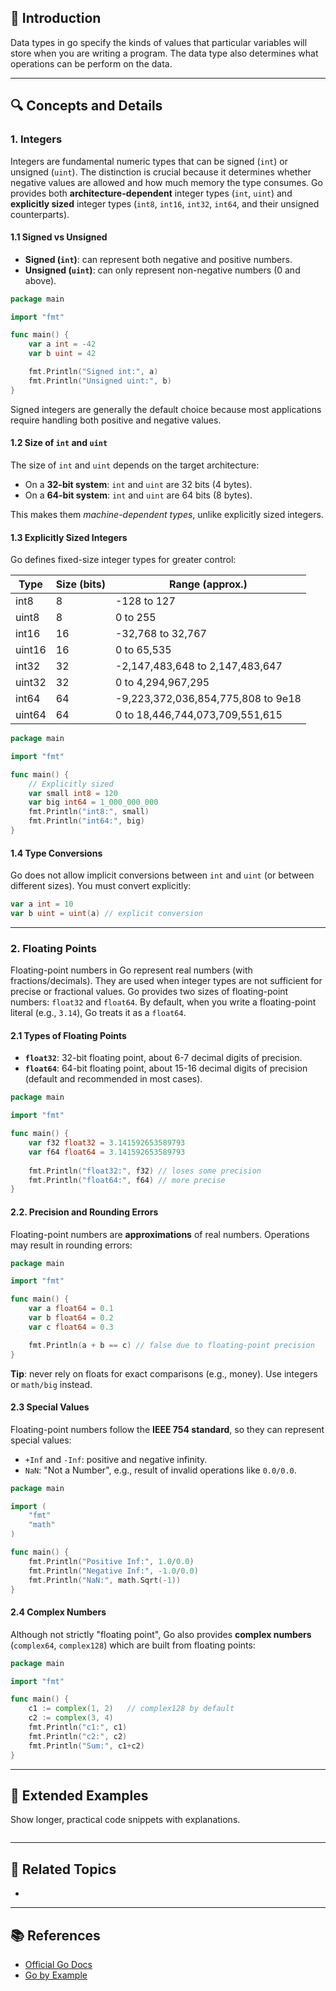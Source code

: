 ## 📖 Introduction

Data types in go specify the kinds of values that particular variables will store when you are writing a program. The data type also determines what operations can be perform on the data.

---

## 🔍 Concepts and Details

### 1. Integers

Integers are fundamental numeric types that can be signed (`int`) or unsigned (`uint`). The distinction is crucial because it determines whether negative values are allowed and how much memory the type consumes. Go provides both **architecture-dependent** integer types (`int`, `uint`) and **explicitly sized** integer types (`int8`, `int16`, `int32`, `int64`, and their unsigned counterparts).

#### 1.1 Signed vs Unsigned

- **Signed (`int`)**: can represent both negative and positive numbers.
- **Unsigned (`uint`)**: can only represent non-negative numbers (0 and above).

```go
package main

import "fmt"

func main() {
    var a int = -42
    var b uint = 42

    fmt.Println("Signed int:", a)
    fmt.Println("Unsigned uint:", b)
}
```

Signed integers are generally the default choice because most applications require handling both positive and negative values.

#### 1.2 Size of `int` and `uint`

The size of `int` and `uint` depends on the target architecture:

- On a **32-bit system**: `int` and `uint` are 32 bits (4 bytes).
- On a **64-bit system**: `int` and `uint` are 64 bits (8 bytes).

This makes them _machine-dependent types_, unlike explicitly sized integers.

#### 1.3 Explicitly Sized Integers

Go defines fixed-size integer types for greater control:

| Type   | Size (bits) | Range (approx.)                    |
| ------ | ----------- | ---------------------------------- |
| int8   | 8           | -128 to 127                        |
| uint8  | 8           | 0 to 255                           |
| int16  | 16          | -32,768 to 32,767                  |
| uint16 | 16          | 0 to 65,535                        |
| int32  | 32          | -2,147,483,648 to 2,147,483,647    |
| uint32 | 32          | 0 to 4,294,967,295                 |
| int64  | 64          | -9,223,372,036,854,775,808 to 9e18 |
| uint64 | 64          | 0 to 18,446,744,073,709,551,615    |


```go
package main

import "fmt"

func main() {
    // Explicitly sized
    var small int8 = 120
    var big int64 = 1_000_000_000
    fmt.Println("int8:", small)
    fmt.Println("int64:", big)
}
```

#### 1.4 Type Conversions

Go does not allow implicit conversions between `int` and `uint` (or between different sizes). You must convert explicitly:

```go
var a int = 10
var b uint = uint(a) // explicit conversion
```

___
### 2. Floating Points

Floating-point numbers in Go represent real numbers (with fractions/decimals). They are used when integer types are not sufficient for precise or fractional values. Go provides two sizes of floating-point numbers: `float32` and `float64`.
By default, when you write a floating-point literal (e.g., `3.14`), Go treats it as a `float64`.

#### 2.1 Types of Floating Points

- **`float32`**: 32-bit floating point, about 6-7 decimal digits of precision.
- **`float64`**: 64-bit floating point, about 15-16 decimal digits of precision (default and recommended in most cases). 

```go
package main

import "fmt"

func main() {
	var f32 float32 = 3.141592653589793
	var f64 float64 = 3.141592653589793
	
	fmt.Println("float32:", f32) // loses some precision
	fmt.Println("float64:", f64) // more precise
}
```

#### 2.2. Precision and Rounding Errors

Floating-point numbers are **approximations** of real numbers. Operations may result in rounding errors:

```go
package main

import "fmt"

func main() {
    var a float64 = 0.1
    var b float64 = 0.2
    var c float64 = 0.3

    fmt.Println(a + b == c) // false due to floating-point precision
}
```

**Tip**: never rely on floats for exact comparisons (e.g., money). Use integers or `math/big` instead.

#### 2.3 Special Values

Floating-point numbers follow the **IEEE 754 standard**, so they can represent special values:
* `+Inf` and `-Inf`: positive and negative infinity.
* `NaN`: "Not a Number", e.g., result of invalid operations like `0.0/0.0`.

```go
package main

import (
    "fmt"
    "math"
)

func main() {
    fmt.Println("Positive Inf:", 1.0/0.0)
    fmt.Println("Negative Inf:", -1.0/0.0)
    fmt.Println("NaN:", math.Sqrt(-1))
}
```

#### 2.4 Complex Numbers

Although not strictly "floating point", Go also provides **complex numbers** (`complex64`, `complex128`) which are built from floating points:

```go
package main

import "fmt"

func main() {
    c1 := complex(1, 2)   // complex128 by default
    c2 := complex(3, 4)
    fmt.Println("c1:", c1)
    fmt.Println("c2:", c2)
    fmt.Println("Sum:", c1+c2)
}
```

---













## 📝 Extended Examples

Show longer, practical code snippets with explanations.

```go

```

---

## 🔗 Related Topics

- 

---

## 📚 References

- [Official Go Docs](https://go.dev/doc/)
- [Go by Example](https://gobyexample.com/)
